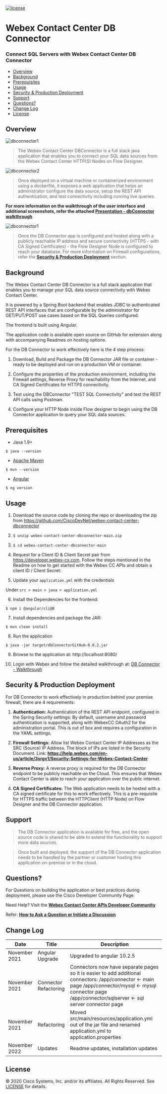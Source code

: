 <h1 align="center">
    <a href="developer.webex-cx.com"></a>
</h1>

[![license](https://img.shields.io/github/license/ciscospark/spark-java-sdk.svg)](https://github.com/ciscospark/spark-java-sdk/blob/master/LICENSE)

# Webex Contact Center DB Connector

### Connect SQL Servers with Webex Contact Center DB Connector

- [Overview](#overview)
- [Background](#background-of-the-application)
- [Prerequisites](#prerequisites)
- [Usage](#usage)
- [Security & Production Deployment](#security--production-deployment)
- [Support](#support)
- [Questions?](#questions)
- [Change Log](#change-log)
- [License](#license)

## Overview

![dbconnector1](/images/1.png)

> The Webex Contact Center DBConnector is a full stack java application that enables you to connect your SQL data sources from the Webex Contact Center HTTP(S) Nodes on Flow Designer.

![dbconnector2](/images/2.png)

> Once deployed on a virtual machine or containerized environment using a dockerfile, it exposes a web application that helps an administrator configure the data source, setup the REST API authentication, and test connectivity including running live queries.

**For more information on the walkthrough of the user interface and additional screenshots, refer the attached [Presentation - dbConnector walkthrough](./dbConnector.pptx)**

![dbconnector1](/images/3.png)

> Once the DB Connector app is configured and hosted along with a publicly reachable IP address and secure connectivity (HTTPS - with CA Signed Certificates) - the Flow Designer Node is configured to reach your database. For more information on Firewall configurations, refer the **[Security & Production Deployment](#security--production-deployment)** section.

## Background

The Webex Contact Center DB Connector is a full stack application that enables you to manage your SQL data source connectivity with Webex Contact Center.

It is powered by a Spring Boot backend that enables JDBC to authenticated REST API interfaces that are configurable by the administrator for GET/PUT/POST use cases based on the SQL Queries configured.

The frontend is built using Angular.

The application code is available open source on GitHub for extension along with accompanying Readmes on hosting options.

For the DB Connector to work effectively here is the 4 step process:

1. Download, Build and Package the DB Connector JAR file or container - ready to be deployed and run on a production VM or container.

2. Configure the properties of the production environment, including the Firewall settings, Reverse Proxy for reachability from the Internet, and CA Signed Certificates for HTTPS connectivity.

3. Test using the DBConnector "TEST SQL Connectivity" and test the REST API calls using Postman.
4. Configure your HTTP Node inside Flow designer to begin using the DB Connector application to query your SQL data sources.

## Prerequisites

- Java 1.9+

`$ java --version`

- [Apache Maven](https://maven.apache.org/)

`$ mvn --version`

- [Angular](https://angular.io/)

`$ ng version`

## Usage

1. Download the source code by cloning the repo or downloading the zip from https://github.com/CiscoDevNet/webex-contact-center-dbconnector

2. `$ unzip webex-contact-center-dbconnector-main.zip`

3. `$ cd webex-contact-center-dbconnector-main`

4. Request for a Client ID & Client Secret pair from https://developer.webex-cx.com. Follow the steps mentioned in the Readme on how to get started with the Webex CC APIs and obtain a client ID / Client Secret:

5. Update your `application.yml` with the credentials

Under `src > main > java > application.yml`

6. Install the Dependencies for the frontend:

`$ npm i @angular/cli@8`

7. Install dependencies and package the JAR:

`$ mvn clean install`

8. Run the application

`$ java -jar target/dbConnectorGitHub-0.0.2.jar`

9. Browse to the application at: http://localhost:8080/

10. Login with Webex and follow the detailed walkthrough at: [DB Connector - Walkthrough](./dbConnector.pptx)

## Security & Production Deployment

For DB Connector to work effectively in production behind your premise firewall, there are 4 requirements:

1. **Authentication:** Authentication of the REST API endpoint, configured in the Spring Security settings: By default, username and password authentication is supported, along with WebexCC OAuth2 for the administration portal. This is out of box and requires a configuration in the YAML settings.

2. **Firewall Settings:** Allow list Webex Contact Center IP Addresses as the SRC (Source) IP Address. The block of IPs are listed in the Security Document.
   Link: **https://help.webex.com/en-us/article/3srgv1/Security-Settings-for-Webex-Contact-Center**

3. **Reverse Proxy:** A reverse proxy is required for the DB Connector endpoint to be publicly reachable on the Cloud. This ensures that Webex Contact Center is able to reach your application over the public internet.

4. **CA Signed Certificates:** The Web application needs to be hosted with a CA signed certificate for this to work effectively. This is a pre-requisite for HTTPS traffic between the HTTPClient (HTTP Node) on Flow Designer and the DB Connector application.

## Support

> The DB Connector application is available for free, and the open source code is shared to be able to extend the functionality to support more data sources.

> Once built and deployed, the support of the DB Connector application needs to be handled by the partner or customer hosting this application on-premise or in the cloud.

## Questions?

For Questions on building the application or best practices during deployment, please use the Cisco Developer Community Page:

Need Help? Visit the **[Webex Contact Center APIs Developer Community](https://community.cisco.com/t5/contact-center/bd-p/j-disc-dev-contact-center)**

Refer: **[How to Ask a Question or Initiate a Discussion](https://community.cisco.com/t5/contact-center/webex-contact-center-apis-developer-community-and-support/m-p/4558270)**

## Change Log

| Date          | Title                 | Description                                                                                                                                                                                                     |
| ------------- | --------------------- | --------------------------------------------------------------------------------------------------------------------------------------------------------------------------------------------------------------- |
| November 2021 | Angular Upgrade       | Upgraded to angular 10.2.5                                                                                                                                                                                      |
| November 2021 | Connector Refactoring | Connectors now have separate pages so it is easier to add additional connectors: /app/connector <- main page /app/connector/mysql <- mysql connector page /app/connector/sqlserver <- sql server connector page |
| November 2021 | Refactoring           | Moved src/main/resources/application.yml out of the jar file and renamed application.yml to application.properties                                                                                              |
| November 2022 | Updates               | Readme updates, installation updates                                                                                                                                                                            |

## License

&copy; 2020 Cisco Systems, Inc. and/or its affiliates.
All Rights Reserved. See [LICENSE](LICENSE) for details.
